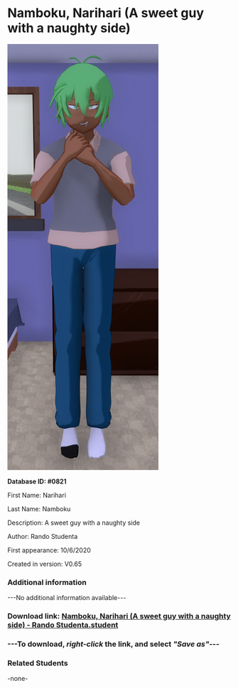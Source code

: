 # Namboku, Narihari (A sweet guy with a naughty side)

<img src="../../Files/Images/Namboku, Narihari (A sweet guy with a naughty side).png" title="Namboku, Narihari (A sweet guy with a naughty side) - Rando Studenta">

**Database ID: #0821**

First Name: Narihari

Last Name: Namboku

Description: A sweet guy with a naughty side

Author: Rando Studenta

First appearance: 10/6/2020

Created in version: V0.65

### Additional information

---No additional information available---

### Download link: <a href="https://raw.githubusercontent.com/Arbiter1223/Daigaku-Gurashi-Custom-Students/master/Files/Student%20Files/Namboku%2C%20Narihari%20(A%20sweet%20guy%20with%20a%20naughty%20side)%20-%20Rando%20Studenta.student">Namboku, Narihari (A sweet guy with a naughty side) - Rando Studenta.student</a>

### ---**To download, _right-click_ the link, and select _"Save as"_**---

### Related Students

-none-
